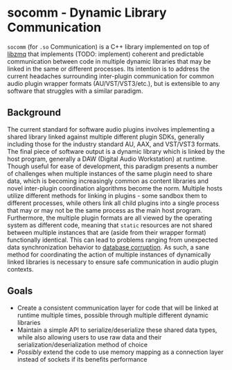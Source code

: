 # socomm - Dynamic Library Communication

`socomm` (for `.so` Communication) is a C++ library implemented on top of [libzmq](https://github.com/zeromq/libzmq) that implements (TODO: implement) coherent and predictable communication between code in multiple dynamic libraries that may be linked in the same or different processes. Its intention is to address the current headaches surrounding inter-plugin communication for common audio plugin wrapper formats (AU/VST/VST3/etc.), but is extensible to any software that struggles with a similar paradigm.

## Background

The current standard for software audio plugins involves implementing a shared library linked against multiple different plugin SDKs, generally including those for the industry standard AU, AAX, and VST/VST3 formats. The final piece of software output is a dynamic library which is linked by the host program, generally a DAW (Digital Audio Workstation) at runtime. Though useful for ease of development, this paradigm presents a number of challenges when multiple instances of the same plugin need to share data, which is becoming increasingly common as content libraries and novel inter-plugin coordination algorithms become the norm. Multiple hosts utilize different methods for linking in plugins - some sandbox them to different processes, while others link all child plugins into a single process that may or may not be the same process as the main host program. Furthermore, the multiple plugin formats are all viewed by the operating system as different code, meaning that `static` resources are not shared between multiple instances that are (aside from their wrapper format) functionally identical. This can lead to problems ranging from unexpected data synchronization behavior to [database corruption](https://www.sqlite.org/draft/howtocorrupt.html#multiple_copies_of_sqlite_linked_into_the_same_application). As such, a sane method for coordinating the action of multiple instances of dynamically linked libraries is necessary to ensure safe communication in audio plugin contexts.


## Goals
- Create a consistent communication layer for code that will be linked at runtime multiple times, possible through multiple different dynamic libraries
- Maintain a simple API to serialize/deserialize these shared data types, while also allowing users to use raw data and their serialization/deserialization method of choice
- *Possibly* extend the code to use memory mapping as a connection layer instead of sockets if its benefits performance
